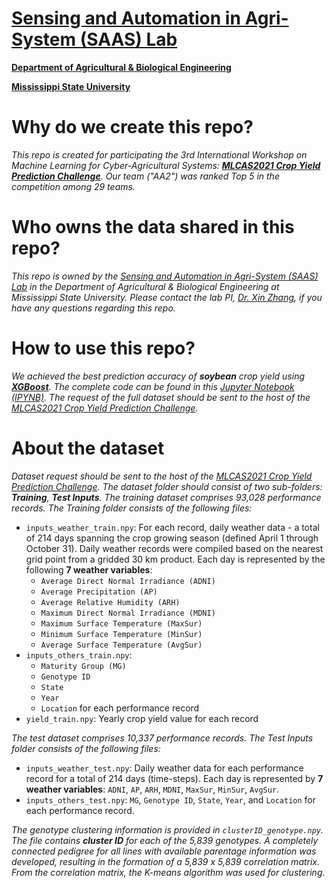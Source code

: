 # [Sensing and Automation in Agri-System (SAAS) Lab](https://sites.google.com/view/xin-zhang-lab/home)

[**Department of Agricultural & Biological Engineering**](https://www.abe.msstate.edu/)

[**Mississippi State University**](https://www.msstate.edu/)

# Why do we create this repo?
*This repo is created for participating the 3rd International Workshop on Machine Learning for Cyber-Agricultural Systems: [**MLCAS2021 Crop Yield Prediction Challenge**](https://eval.ai/web/challenges/challenge-page/1251/overview). Our team ("AA2") was ranked Top 5 in the competition among 29 teams.*

# Who owns the data shared in this repo?
*This repo is owned by the [Sensing and Automation in Agri-System (SAAS) Lab](https://sites.google.com/view/xin-zhang-lab/home) in the Department of Agricultural & Biological Engineering at Mississippi State University. Please contact the lab PI, [Dr. Xin Zhang](https://www.abe.msstate.edu/people/faculty/xin-zhang/), if you have any questions regarding this repo.*

# How to use this repo?
*We achieved the best prediction accuracy of **soybean** crop yield using [**XGBoost**](https://xgboost.readthedocs.io/en/stable/). The complete code can be found in this [Jupyter Notebook (IPYNB)](https://github.com/Zhanglab-abe/Crop-Yield-Prediction/blob/main/Crop_Yield_Prediction_XGBoost.ipynb). The request of the full dataset should be sent to the host of the [MLCAS2021 Crop Yield Prediction Challenge](https://eval.ai/web/challenges/challenge-page/1251/overview).*

# About the dataset
*Dataset request should be sent to the host of the [MLCAS2021 Crop Yield Prediction Challenge](https://eval.ai/web/challenges/challenge-page/1251/overview). The dataset folder should consist of two sub-folders: **Training**, **Test Inputs**. The training dataset comprises 93,028 performance records. The Training folder consists of the following files:*
- `inputs_weather_train.npy`: For each record, daily weather data - a total of 214 days spanning the crop growing season (defined April 1 through October 31). Daily weather records were compiled based on the nearest grid point from a gridded 30 km product. Each day is represented by the following **7 weather variables**:
  - `Average Direct Normal Irradiance (ADNI)`
  - `Average Precipitation (AP)`
  - `Average Relative Humidity (ARH)`
  - `Maximum Direct Normal Irradiance (MDNI)`
  - `Maximum Surface Temperature (MaxSur)`
  - `Minimum Surface Temperature (MinSur)`
  - `Average Surface Temperature (AvgSur)`
- `inputs_others_train.npy`:
  - `Maturity Group (MG)`
  - `Genotype ID`
  - `State`
  - `Year`
  - `Location` for each performance record
- `yield_train.npy`: Yearly crop yield value for each record

*The test dataset comprises 10,337 performance records. The Test Inputs folder consists of the following files:*
- `inputs_weather_test.npy`: Daily weather data for each performance record for a total of 214 days (time-steps). Each day is represented by **7 weather variables**: `ADNI`, `AP`, `ARH`, `MDNI`, `MaxSur`, `MinSur`, `AvgSur`.
- `inputs_others_test.npy`: `MG`, `Genotype ID`, `State`, `Year`, and `Location` for each performance record.

*The genotype clustering information is provided in `clusterID_genotype.npy`. The file contains **cluster ID** for each of the 5,839 genotypes. A completely connected pedigree for all lines with available parentage information was developed, resulting in the formation of a 5,839 x 5,839 correlation matrix. From the correlation matrix, the K-means algorithm was used for clustering.*
